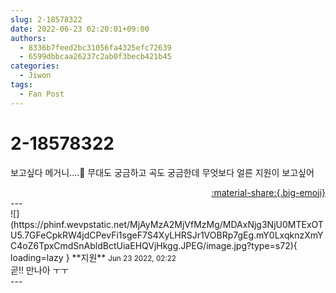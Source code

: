 ```yaml
---
slug: 2-18578322
date: 2022-06-23 02:20:01+09:00
authors:
  - 8336b7feed2bc31056fa4325efc72639
  - 6599dbbcaa26237c2ab0f3becb421b45
categories:
  - Jiwon
tags:
  - Fan Post
---
```


# 2-18578322

<div class="post-container" markdown="1">
<div class="content-container md-sidebar__scrollwrap" markdown="1">

보고싶다 메거니....🥲 무대도 궁금하고 곡도 궁금한데 무엇보다 얼른 지원이 보고싶어

</div>
</div>

<div style="text-align: right;" markdown="1">
<a href="https://weverse.io/fromis9/fanpost/2-18578322" style="text-align: right;">:material-share:{.big-emoji}</a>
</div>
---

<div class="comments-container md-sidebar__scrollwrap" markdown="1">
<div class="comment" markdown="1">
<div class='id-container' markdown="1">
![](https://phinf.wevpstatic.net/MjAyMzA2MjVfMzMg/MDAxNjg3NjU0MTExOTU5.7GFeCpkRW4jdCPevFi1sgeF7S4XyLHRSJr1VOBRp7gEg.mY0LxqknzXmYC4oZ6TpxCmdSnAbldBctUiaEHQVjHkgg.JPEG/image.jpg?type=s72){ loading=lazy }
**<span class="artist">지원</span>** <small>Jun 23 2022, 02:22</small><br>
</div>
<div class='comment-body' markdown="1">
곧!! 만나아 ㅜㅜ
</div>
</div>
</div>
---

